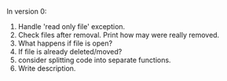 In version 0:
1. Handle 'read only file'  exception.
2. Check files after removal. Print how may were really removed.
3. What happens if file is open?
4. If file is already deleted/moved?
4. consider splitting code into separate functions.
5. Write description.